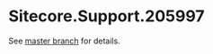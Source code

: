 # Sitecore.Support.205997

See [master branch](https://github.com/sitecoresupport/Sitecore.Support.205997) for details.